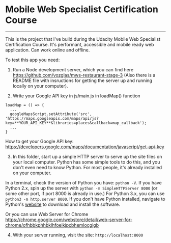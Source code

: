 # Mobile Web Specialist Certification Course
---
This is the project that I've build during the Udacity Mobile Web Specialist Certification Course.
It's performant, accessible and mobile ready web application. Can work online and offline.

To test this app you need:
1. Run a Node development server, which you can find here https://github.com/vozglas/mws-restaurant-stage-3
(Also there is a README file with insructions for getting the server up and running locally on your computer).

2. Write your Google API key in js/main.js in loadMap() function
```
loadMap = () => {
  ...
  googleMapsScript.setAttribute('src', 'https://maps.googleapis.com/maps/api/js?key=**YOUR_API_KEY**&libraries=places&callback=map_callback');
  ...
}
```
How to get your Google API key: https://developers.google.com/maps/documentation/javascript/get-api-key

3. In this folder, start up a simple HTTP server to serve up the site files on your local computer. Python has some simple tools to do this, and you don't even need to know Python. For most people, it's already installed on your computer. 

In a terminal, check the version of Python you have: `python -V`. If you have Python 2.x, spin up the server with `python -m SimpleHTTPServer 8000` (or some other port, if port 8000 is already in use.) For Python 3.x, you can use `python3 -m http.server 8000`. If you don't have Python installed, navigate to Python's [website](https://www.python.org/) to download and install the software.

Or you can use Web Server for Chrome https://chrome.google.com/webstore/detail/web-server-for-chrome/ofhbbkphhbklhfoeikjpcbhemlocgigb 

4. With your server running, visit the site: `http://localhost:8000`




